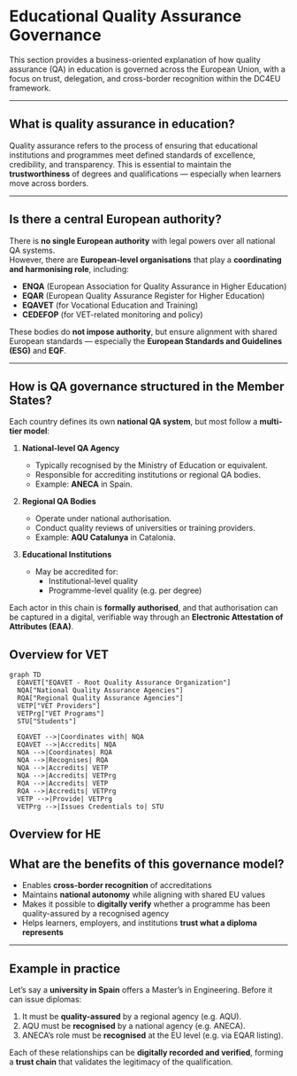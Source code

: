 # Educational Quality Assurance Governance

This section provides a business-oriented explanation of how quality assurance (QA) in education is governed across the European Union, with a focus on trust, delegation, and cross-border recognition within the DC4EU framework.

---

## What is quality assurance in education?

Quality assurance refers to the process of ensuring that educational institutions and programmes meet defined standards of excellence, credibility, and transparency. This is essential to maintain the **trustworthiness** of degrees and qualifications — especially when learners move across borders.

---

## Is there a central European authority?

There is **no single European authority** with legal powers over all national QA systems.  
However, there are **European-level organisations** that play a **coordinating and harmonising role**, including:

- **ENQA** (European Association for Quality Assurance in Higher Education)  
- **EQAR** (European Quality Assurance Register for Higher Education)  
- **EQAVET** (for Vocational Education and Training)  
- **CEDEFOP** (for VET-related monitoring and policy)

These bodies do **not impose authority**, but ensure alignment with shared European standards — especially the **European Standards and Guidelines (ESG)** and **EQF**.

---

## How is QA governance structured in the Member States?

Each country defines its own **national QA system**, but most follow a **multi-tier model**:

1. **National-level QA Agency**  
   - Typically recognised by the Ministry of Education or equivalent.  
   - Responsible for accrediting institutions or regional QA bodies.  
   - Example: **ANECA** in Spain.

2. **Regional QA Bodies**  
   - Operate under national authorisation.  
   - Conduct quality reviews of universities or training providers.  
   - Example: **AQU Catalunya** in Catalonia.

3. **Educational Institutions**  
   - May be accredited for:
     - Institutional-level quality
     - Programme-level quality (e.g. per degree)

Each actor in this chain is **formally authorised**, and that authorisation can be captured in a digital, verifiable way through an **Electronic Attestation of Attributes (EAA)**.

## Overview for VET

```mermaid
graph TD
  EQAVET["EQAVET - Root Quality Assurance Organization"]
  NQA["National Quality Assurance Agencies"]
  RQA["Regional Quality Assurance Agencies"]
  VETP["VET Providers"]
  VETPrg["VET Programs"]
  STU["Students"]

  EQAVET -->|Coordinates with| NQA
  EQAVET -->|Accredits| NQA
  NQA -->|Coordinates| RQA
  NQA -->|Recognises| RQA
  NQA -->|Accredits| VETP
  NQA -->|Accredits| VETPrg
  RQA -->|Accredits| VETP
  RQA -->|Accredits| VETPrg
  VETP -->|Provide| VETPrg
  VETPrg -->|Issues Credentials to| STU
```

## Overview for HE


## What are the benefits of this governance model?

- Enables **cross-border recognition** of accreditations  
- Maintains **national autonomy** while aligning with shared EU values  
- Makes it possible to **digitally verify** whether a programme has been quality-assured by a recognised agency  
- Helps learners, employers, and institutions **trust what a diploma represents**

---

## Example in practice

Let’s say a **university in Spain** offers a Master’s in Engineering. Before it can issue diplomas:

1. It must be **quality-assured** by a regional agency (e.g. AQU).
2. AQU must be **recognised** by a national agency (e.g. ANECA).
3. ANECA’s role must be **recognised** at the EU level (e.g. via EQAR listing).

Each of these relationships can be **digitally recorded and verified**, forming a **trust chain** that validates the legitimacy of the qualification.
